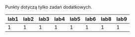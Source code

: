 Punkty dotyczą tylko zadań dodatkowych.

| lab1 | lab2 | lab3 | lab4 | lab5 | lab6 | lab8 | lab9 |
|------|------|------|------|------|------|------|------|
|    1 |    1 |    1 |    1 |    1 |    1 |    1 |    1 |
